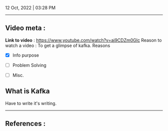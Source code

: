 12 Oct, 2022 | 03:28 PM

---
## Video meta :

**Link to video** : https://www.youtube.com/watch?v=aj9CDZm0Glc
Reason to watch a video : To get a glimpse of kafka.
Reasons
- [x] Info purpose
- [ ] Problem Solving
- [ ] Misc. 



## What is Kafka


Have to write it's writing.

















---
## References :



